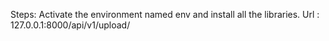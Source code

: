 Steps: Activate the environment named env and install all the libraries.
Url : 127.0.0.1:8000/api/v1/upload/
